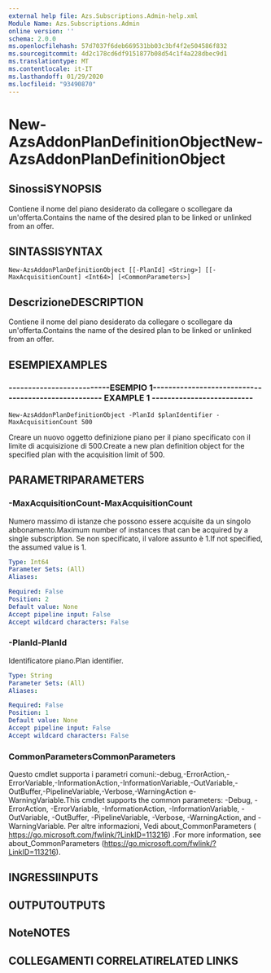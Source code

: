 ```yaml
---
external help file: Azs.Subscriptions.Admin-help.xml
Module Name: Azs.Subscriptions.Admin
online version: ''
schema: 2.0.0
ms.openlocfilehash: 57d7037f6deb669531bb03c3bf4f2e504586f832
ms.sourcegitcommit: 4d2c178cd6df9151877b08d54c1f4a228dbec9d1
ms.translationtype: MT
ms.contentlocale: it-IT
ms.lasthandoff: 01/29/2020
ms.locfileid: "93490870"
---
```

# <span data-ttu-id="2fca9-101">New-AzsAddonPlanDefinitionObject</span><span class="sxs-lookup"><span data-stu-id="2fca9-101">New-AzsAddonPlanDefinitionObject</span></span>

## <span data-ttu-id="2fca9-102">Sinossi</span><span class="sxs-lookup"><span data-stu-id="2fca9-102">SYNOPSIS</span></span>
<span data-ttu-id="2fca9-103">Contiene il nome del piano desiderato da collegare o scollegare da un'offerta.</span><span class="sxs-lookup"><span data-stu-id="2fca9-103">Contains the name of the desired plan to be linked or unlinked from an offer.</span></span>

## <span data-ttu-id="2fca9-104">SINTASSI</span><span class="sxs-lookup"><span data-stu-id="2fca9-104">SYNTAX</span></span>

```
New-AzsAddonPlanDefinitionObject [[-PlanId] <String>] [[-MaxAcquisitionCount] <Int64>] [<CommonParameters>]
```

## <span data-ttu-id="2fca9-105">Descrizione</span><span class="sxs-lookup"><span data-stu-id="2fca9-105">DESCRIPTION</span></span>
<span data-ttu-id="2fca9-106">Contiene il nome del piano desiderato da collegare o scollegare da un'offerta.</span><span class="sxs-lookup"><span data-stu-id="2fca9-106">Contains the name of the desired plan to be linked or unlinked from an offer.</span></span>

## <span data-ttu-id="2fca9-107">ESEMPI</span><span class="sxs-lookup"><span data-stu-id="2fca9-107">EXAMPLES</span></span>

### <span data-ttu-id="2fca9-108">--------------------------ESEMPIO 1--------------------------</span><span class="sxs-lookup"><span data-stu-id="2fca9-108">-------------------------- EXAMPLE 1 --------------------------</span></span>
```
New-AzsAddonPlanDefinitionObject -PlanId $planIdentifier -MaxAcquisitionCount 500
```

<span data-ttu-id="2fca9-109">Creare un nuovo oggetto definizione piano per il piano specificato con il limite di acquisizione di 500.</span><span class="sxs-lookup"><span data-stu-id="2fca9-109">Create a new plan definition object for the specified plan with the acquisition limit of 500.</span></span>

## <span data-ttu-id="2fca9-110">PARAMETRI</span><span class="sxs-lookup"><span data-stu-id="2fca9-110">PARAMETERS</span></span>

### <span data-ttu-id="2fca9-111">-MaxAcquisitionCount</span><span class="sxs-lookup"><span data-stu-id="2fca9-111">-MaxAcquisitionCount</span></span>
<span data-ttu-id="2fca9-112">Numero massimo di istanze che possono essere acquisite da un singolo abbonamento.</span><span class="sxs-lookup"><span data-stu-id="2fca9-112">Maximum number of instances that can be acquired by a single subscription.</span></span>
<span data-ttu-id="2fca9-113">Se non specificato, il valore assunto è 1.</span><span class="sxs-lookup"><span data-stu-id="2fca9-113">If not specified, the assumed value is 1.</span></span>

```yaml
Type: Int64
Parameter Sets: (All)
Aliases: 

Required: False
Position: 2
Default value: None
Accept pipeline input: False
Accept wildcard characters: False
```

### <span data-ttu-id="2fca9-114">-PlanId</span><span class="sxs-lookup"><span data-stu-id="2fca9-114">-PlanId</span></span>
<span data-ttu-id="2fca9-115">Identificatore piano.</span><span class="sxs-lookup"><span data-stu-id="2fca9-115">Plan identifier.</span></span>

```yaml
Type: String
Parameter Sets: (All)
Aliases: 

Required: False
Position: 1
Default value: None
Accept pipeline input: False
Accept wildcard characters: False
```

### <span data-ttu-id="2fca9-116">CommonParameters</span><span class="sxs-lookup"><span data-stu-id="2fca9-116">CommonParameters</span></span>
<span data-ttu-id="2fca9-117">Questo cmdlet supporta i parametri comuni:-debug,-ErrorAction,-ErrorVariable,-InformationAction,-InformationVariable,-OutVariable,-OutBuffer,-PipelineVariable,-Verbose,-WarningAction e-WarningVariable.</span><span class="sxs-lookup"><span data-stu-id="2fca9-117">This cmdlet supports the common parameters: -Debug, -ErrorAction, -ErrorVariable, -InformationAction, -InformationVariable, -OutVariable, -OutBuffer, -PipelineVariable, -Verbose, -WarningAction, and -WarningVariable.</span></span> <span data-ttu-id="2fca9-118">Per altre informazioni, Vedi about_CommonParameters ( https://go.microsoft.com/fwlink/?LinkID=113216) .</span><span class="sxs-lookup"><span data-stu-id="2fca9-118">For more information, see about_CommonParameters (https://go.microsoft.com/fwlink/?LinkID=113216).</span></span>

## <span data-ttu-id="2fca9-119">INGRESSI</span><span class="sxs-lookup"><span data-stu-id="2fca9-119">INPUTS</span></span>

## <span data-ttu-id="2fca9-120">OUTPUT</span><span class="sxs-lookup"><span data-stu-id="2fca9-120">OUTPUTS</span></span>

## <span data-ttu-id="2fca9-121">Note</span><span class="sxs-lookup"><span data-stu-id="2fca9-121">NOTES</span></span>

## <span data-ttu-id="2fca9-122">COLLEGAMENTI CORRELATI</span><span class="sxs-lookup"><span data-stu-id="2fca9-122">RELATED LINKS</span></span>

